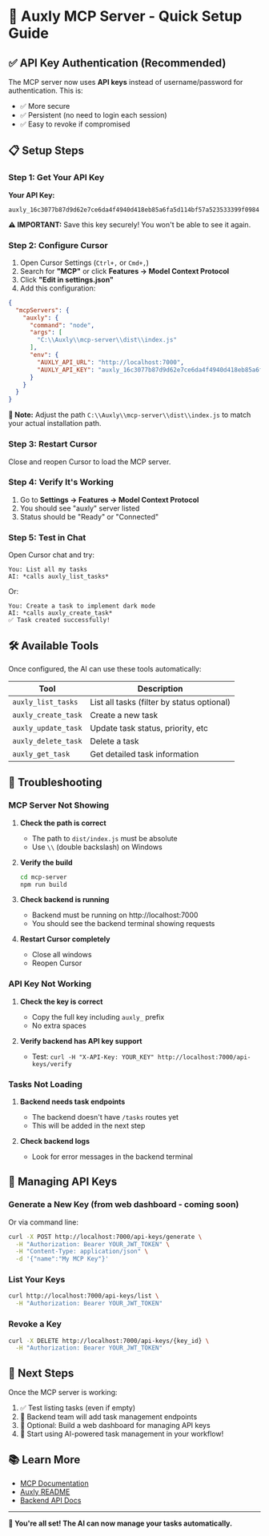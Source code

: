 # 🚀 Auxly MCP Server - Quick Setup Guide

## ✅ API Key Authentication (Recommended)

The MCP server now uses **API keys** instead of username/password for authentication. This is:
- ✅ More secure
- ✅ Persistent (no need to login each session)
- ✅ Easy to revoke if compromised

## 📋 Setup Steps

### Step 1: Get Your API Key

**Your API Key:**
```
auxly_16c3077b87d9d62e7ce6da4f4940d418eb85a6fa5d114bf57a523533399f0984
```

**⚠️ IMPORTANT:** Save this key securely! You won't be able to see it again.

### Step 2: Configure Cursor

1. Open Cursor Settings (`Ctrl+,` or `Cmd+,`)
2. Search for **"MCP"** or click **Features → Model Context Protocol**
3. Click **"Edit in settings.json"**
4. Add this configuration:

```json
{
  "mcpServers": {
    "auxly": {
      "command": "node",
      "args": [
        "C:\\Auxly\\mcp-server\\dist\\index.js"
      ],
      "env": {
        "AUXLY_API_URL": "http://localhost:7000",
        "AUXLY_API_KEY": "auxly_16c3077b87d9d62e7ce6da4f4940d418eb85a6fa5d114bf57a523533399f0984"
      }
    }
  }
}
```

**📝 Note:** Adjust the path `C:\\Auxly\\mcp-server\\dist\\index.js` to match your actual installation path.

### Step 3: Restart Cursor

Close and reopen Cursor to load the MCP server.

### Step 4: Verify It's Working

1. Go to **Settings → Features → Model Context Protocol**
2. You should see "auxly" server listed
3. Status should be "Ready" or "Connected"

### Step 5: Test in Chat

Open Cursor chat and try:

```
You: List all my tasks
AI: *calls auxly_list_tasks*
```

Or:

```
You: Create a task to implement dark mode
AI: *calls auxly_create_task*
✅ Task created successfully!
```

## 🛠️ Available Tools

Once configured, the AI can use these tools automatically:

| Tool | Description |
|------|-------------|
| `auxly_list_tasks` | List all tasks (filter by status optional) |
| `auxly_create_task` | Create a new task |
| `auxly_update_task` | Update task status, priority, etc |
| `auxly_delete_task` | Delete a task |
| `auxly_get_task` | Get detailed task information |

## 🔧 Troubleshooting

### MCP Server Not Showing

1. **Check the path is correct**
   - The path to `dist/index.js` must be absolute
   - Use `\\` (double backslash) on Windows

2. **Verify the build**
   ```bash
   cd mcp-server
   npm run build
   ```

3. **Check backend is running**
   - Backend must be running on http://localhost:7000
   - You should see the backend terminal showing requests

4. **Restart Cursor completely**
   - Close all windows
   - Reopen Cursor

### API Key Not Working

1. **Check the key is correct**
   - Copy the full key including `auxly_` prefix
   - No extra spaces

2. **Verify backend has API key support**
   - Test: `curl -H "X-API-Key: YOUR_KEY" http://localhost:7000/api-keys/verify`

### Tasks Not Loading

1. **Backend needs task endpoints**
   - The backend doesn't have `/tasks` routes yet
   - This will be added in the next step

2. **Check backend logs**
   - Look for error messages in the backend terminal

## 🔐 Managing API Keys

### Generate a New Key (from web dashboard - coming soon)

Or via command line:
```bash
curl -X POST http://localhost:7000/api-keys/generate \
  -H "Authorization: Bearer YOUR_JWT_TOKEN" \
  -H "Content-Type: application/json" \
  -d '{"name":"My MCP Key"}'
```

### List Your Keys

```bash
curl http://localhost:7000/api-keys/list \
  -H "Authorization: Bearer YOUR_JWT_TOKEN"
```

### Revoke a Key

```bash
curl -X DELETE http://localhost:7000/api-keys/{key_id} \
  -H "Authorization: Bearer YOUR_JWT_TOKEN"
```

## 🎯 Next Steps

Once the MCP server is working:

1. ✅ Test listing tasks (even if empty)
2. 🔧 Backend team will add task management endpoints
3. 🎨 Optional: Build a web dashboard for managing API keys
4. 🚀 Start using AI-powered task management in your workflow!

## 📚 Learn More

- [MCP Documentation](https://modelcontextprotocol.io/)
- [Auxly README](../README.md)
- [Backend API Docs](../backend/README.md)

---

**🎉 You're all set! The AI can now manage your tasks automatically.**








